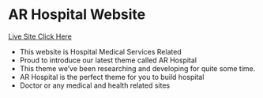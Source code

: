 # AR Hospital Website
  
<a href="https://arhospital-react.web.app/" target="_blank" rel="noopener noreferrer">Live Site Click Here </a>

<ul>
  <li>This website is Hospital Medical Services Related</li>
  <li>Proud to introduce our latest theme called AR Hospital</li>
  <li>This theme we’ve been researching and developing for quite some time.</li>
  <li>AR Hospital is the perfect theme for you to build hospital</li>
  <li>Doctor or any medical and health related sites</li>
</ul>
